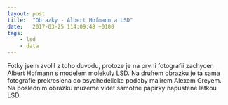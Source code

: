 ```yaml
---
layout: post
title:  "Obrazky - Albert Hofmann a LSD"
date:   2017-03-25 114:09:48 +0100
tags: 
    - lsd
    - data
---
```


Fotky jsem zvolil z toho duvodu, protoze je na prvni fotografii zachycen Albert Hofmann s modelem molekuly LSD. Na druhem obrazku je ta sama fotografie prekreslena do psychedelicke podoby malirem Alexem Greyem. Na poslednim obrazku muzeme videt samotne papirky napustene latkou LSD.

<blockquote class="imgur-embed-pub" lang="en" data-id="a/Fgndn"><a href="//imgur.com/Fgndn"></a></blockquote><script async src="//s.imgur.com/min/embed.js" charset="utf-8"></script>
<blockquote class="imgur-embed-pub" lang="en" data-id="a/5QX7D"><a href="//imgur.com/5QX7D"></a></blockquote><script async src="//s.imgur.com/min/embed.js" charset="utf-8"></script>
<blockquote class="imgur-embed-pub" lang="en" data-id="a/wUas0"><a href="//imgur.com/wUas0"></a></blockquote><script async src="//s.imgur.com/min/embed.js" charset="utf-8"></script>

